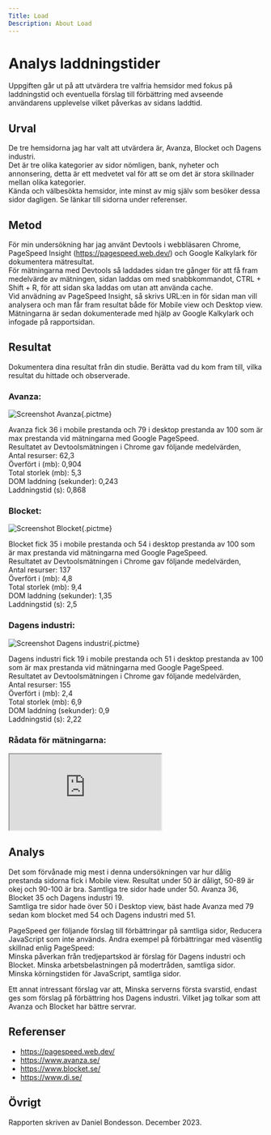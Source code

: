 ```yaml
---
Title: Load
Description: About Load
---
```


Analys laddningstider
=======================

Uppgiften går ut på att utvärdera tre valfria hemsidor med fokus på laddningstid och eventuella förslag till förbättring med avseende användarens upplevelse vilket påverkas av sidans laddtid.

Urval
-----------------------

De tre hemsidorna jag har valt att utvärdera är, Avanza, Blocket och Dagens industri.  
Det är tre olika kategorier av sidor nömligen, bank, nyheter och annonsering, detta är ett medvetet val för att se om det är stora skillnader mellan olika kategorier.  
Kända och välbesökta hemsidor, inte minst av mig själv som besöker dessa sidor dagligen.
Se länkar till sidorna under referenser.

Metod
-----------------------

För min undersökning har jag använt Devtools i webbläsaren Chrome, PageSpeed Insight (https://pagespeed.web.dev/)
och Google Kalkylark för dokumentera mätresultat.  
För mätningarna med Devtools så laddades sidan tre gånger för att få fram medelvärde av mätningen, sidan laddas om med snabbkommandot, CTRL + Shift + R, för att sidan ska laddas om utan att använda cache.  
Vid anvädning av PageSpeed Insight, så skrivs URL:en in för sidan man vill analysera och man får fram resultat både för Mobile view och Desktop view.  
Mätningarna är sedan dokumenterade med hjälp av Google Kalkylark och infogade på rapportsidan.


Resultat
-----------------------

Dokumentera dina resultat från din studie. Berätta vad du kom fram till, vilka resultat du hittade och observerade.

<h3>Avanza:</h3>

![Screenshot Avanza](%assets_url%/img/avanza_prtsc.png){.pictme}

Avanza fick 36 i mobile prestanda och 79 i desktop prestanda av 100 som är max prestanda vid mätningarna med Google PageSpeed.  
Resultatet av Devtoolsmätningen i Chrome gav följande medelvärden,  
Antal resurser: 62,3  
Överfört i (mb): 0,904  
Total storlek (mb): 5,3  
DOM laddning (sekunder): 0,243  
Laddningstid (s): 0,868  

<h3>Blocket:</h3>

![Screenshot Blocket](%assets_url%/img/blocket_prtsc.png){.pictme}

Blocket fick 35 i mobile prestanda och 54 i desktop prestanda av 100 som är max prestanda vid mätningarna med Google PageSpeed.  
Resultatet av Devtoolsmätningen i Chrome gav följande medelvärden,  
Antal resurser: 137  
Överfört i (mb): 4,8  
Total storlek (mb): 9,4  
DOM laddning (sekunder): 1,35  
Laddningstid (s): 2,5  

<h3>Dagens industri:</h3>

![Screenshot Dagens industri](%assets_url%/img/di_prtsc.png){.pictme}

Dagens industri fick 19 i mobile prestanda och 51 i desktop prestanda av 100 som är max prestanda vid mätningarna med Google PageSpeed.  
Resultatet av Devtoolsmätningen i Chrome gav följande medelvärden,  
Antal resurser: 155  
Överfört i (mb): 2,4  
Total storlek (mb): 6,9  
DOM laddning (sekunder): 0,9  
Laddningstid (s): 2,22  

<h3>Rådata för mätningarna:</h3>
<iframe class="dataexcel" src="https://docs.google.com/spreadsheets/d/e/2PACX-1vRxc45do3ZCOjWcGDuOneXCGnQ-mMkAgArIhckrIYgJjptBGRnnWDQnbfrSQFGekuKJMdfhPvgT_kZ0/pubhtml?widget=true&amp;headers=false"></iframe>

Analys
-----------------------

Det som förvånade mig mest i denna undersökningen var hur dålig prestanda sidorna fick i Mobile view. Resultat under 50 är dåligt, 50-89 är okej och 90-100 är bra. Samtliga tre sidor hade under 50. Avanza 36, Blocket 35 och Dagens industri 19.  
Samtliga tre sidor hade över 50 i Desktop view, bäst hade Avanza med 79 sedan kom blocket med 54 och Dagens industri med 51.  

PageSpeed ger följande förslag till förbättringar på samtliga sidor, Reducera JavaScript som inte används. 
Andra exempel på förbättringar med väsentlig skillnad enlig PageSpeed:  
Minska påverkan från tredjepartskod är förslag för Dagens industri och Blocket.
Minska arbetsbelastningen på modertråden, samtliga sidor.  
Minska körningstiden för JavaScript, samtliga sidor.

Ett annat intressant förslag var att, Minska serverns första svarstid, endast ges som förslag på förbättring hos Dagens industri. Vilket jag tolkar som att Avanza och Blocket har bättre servrar.

Referenser
-----------------------

- https://pagespeed.web.dev/
- https://www.avanza.se/
- https://www.blocket.se/
- https://www.di.se/

Övrigt
-----------------------

Rapporten skriven av Daniel Bondesson. December 2023.